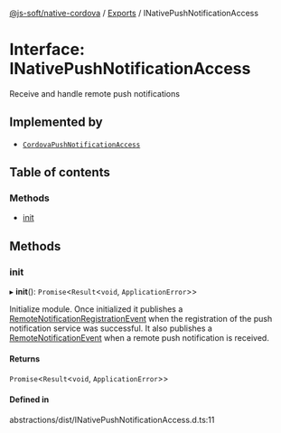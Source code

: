 [@js-soft/native-cordova](../README.md) / [Exports](../modules.md) / INativePushNotificationAccess

# Interface: INativePushNotificationAccess

Receive and handle remote push notifications

## Implemented by

-   [`CordovaPushNotificationAccess`](../classes/CordovaPushNotificationAccess.md)

## Table of contents

### Methods

-   [init](INativePushNotificationAccess.md#init)

## Methods

### init

▸ **init**(): `Promise`<`Result`<`void`, `ApplicationError`\>\>

Initialize module.
Once initialized it publishes a [RemoteNotificationRegistrationEvent](../classes/RemoteNotificationRegistrationEvent.md) when the registration of the push notification service was successful.
It also publishes a [RemoteNotificationEvent](../classes/RemoteNotificationEvent.md) when a remote push notification is received.

#### Returns

`Promise`<`Result`<`void`, `ApplicationError`\>\>

#### Defined in

abstractions/dist/INativePushNotificationAccess.d.ts:11
